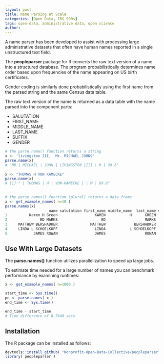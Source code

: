 ```yaml
---
layout: post
title: Name Parsing at Scale
categories: [Open Data, IRS 990s]
tags: open-data, administrative data, open science
author: 
---
```


A name parser has been developed to assist with processing large administrative datasets that often have human names reported in a single unstructured text field. 

The **peopleparser** package for R converts the raw text version of a name into a structured database. The program probabilistically determines name order based upon frequencies of the name appearing on US birth certificates. 

Gender coding is similarly done probabilistically using the first name from the parsed string and the same Census data table. 

The raw text version of the name is returned as a data table with the name parsed into the component parts: 

* SALUTATION 
* FIRST_NAME 
* MIDDLE_NAME 
* LAST_NAME 
* SUFFIX 
* GENDER 


```r
# the parse.name() function returns a string
x <- 'livingston III,  Mr. MICHAEL JOHN9'
parse.name(x)
# "MR | MICHAEL | JOHN | LIVINGSTON |III | M | 99.6"
 
x <- "THOMAS H VON KAMECKE"
parse.name(x)
# [1] " | THOMAS | H | VON-KAMECKE | | M | 99.8"
 
 
# the parse.names() function (plural) returns a data frame  
x <- get_example_names( n=10 )
parse.names(x)
                    name salutation first_name middle_name  last_name suffix gender gender_confidence
1          Karen H Green                 KAREN           H      GREEN             F               100
2               ED MARKS                    ED                  MARKS             M               100
3     MATTHEW BERSHADKER               MATTHEW             BERSHADKER             M              99.7
4     LINDA L SCHOELKOPF                 LINDA           L SCHOELKOPF             F               100
5            JAMES ROWAN                 JAMES                  ROWAN             M              99.7
```

## Use With Large Datasets 

The **parse.names()** function utilizes parallelization to speed up large jobs. 

To estimate time needed for a large number of names you can benchmark performance by examining runtimes: 

```r
x <- get_example_names( n=1000 )
 
start_time <- Sys.time()
pn <- parse.names( x )
end_time <- Sys.time()

end_time - start_time
# Time difference of 8.7648 secs
```


## Installation

The R package can be installed as follows: 

```r
devtools::install_github( "Nonprofit-Open-Data-Collective/peopleparser" )
library( peopleparser )
```
